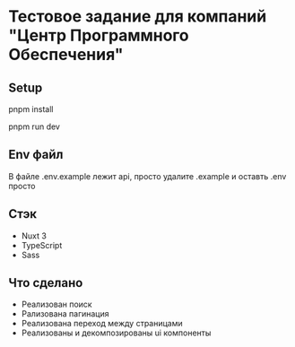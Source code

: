 # Тестовое задание для компаний "Центр Программного Обеспечения"



## Setup

pnpm install

pnpm run dev

## Env файл

В файле .env.example лежит api, просто удалите .example и оставть .env просто

## Стэк

- Nuxt 3
- TypeScript
- Sass

## Что сделано
- Реализован поиск
- Рализована пагинация
- Реализована переход между страницами
- Реализованы и декомпозированы ui компоненты
